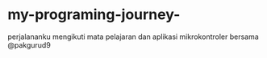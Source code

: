 # my-programing-journey-
perjalananku mengikuti mata pelajaran dan aplikasi mikrokontroler bersama @pakgurud9
